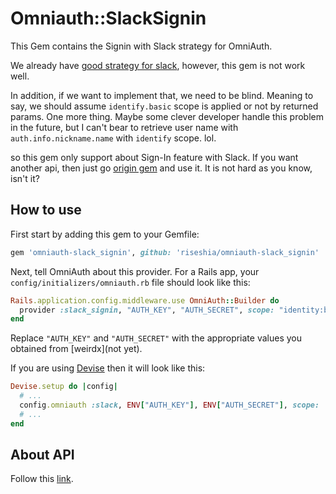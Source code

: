 # Omniauth::SlackSignin

This Gem contains the Signin with Slack strategy for OmniAuth.

We already have [good strategy for slack](https://github.com/kmrshntr/omniauth-slack), however, this gem is not work well.

In addition, if we want to implement that, we need to be blind. Meaning to say, we should assume `identify.basic` scope is applied or not by returned params. One more thing. Maybe some clever developer handle this problem in the future, but I can't bear to retrieve user name with `auth.info.nickname.name` with `identify` scope. lol.

so this gem only support about Sign-In feature with Slack. If you want another api, then just go [origin gem](https://github.com/kmrshntr/omniauth-slack) and use it. It is not hard as you know, isn't it?

## How to use

First start by adding this gem to your Gemfile:

```ruby
gem 'omniauth-slack_signin', github: 'riseshia/omniauth-slack_signin'
```

Next, tell OmniAuth about this provider. For a Rails app, your `config/initializers/omniauth.rb` file should look like this:

```ruby
Rails.application.config.middleware.use OmniAuth::Builder do
  provider :slack_signin, "AUTH_KEY", "AUTH_SECRET", scope: "identity:basic"
end
```

Replace `"AUTH_KEY"` and `"AUTH_SECRET"` with the appropriate values you obtained from [weirdx](not yet).

If you are using [Devise](https://github.com/plataformatec/devise) then it will look like this:

```ruby
Devise.setup do |config|
  # ...
  config.omniauth :slack, ENV["AUTH_KEY"], ENV["AUTH_SECRET"], scope: 'identity:basic'
  # ...
end
```

## About API

Follow this [link](https://api.slack.com/methods/users.identity).
